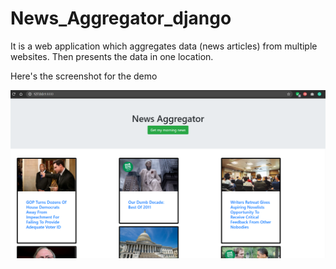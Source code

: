 # News_Aggregator_django
It is a web application which aggregates data (news articles) from multiple websites. Then presents the data in one location.

Here's the screenshot for the demo

![](m_merged.png)
